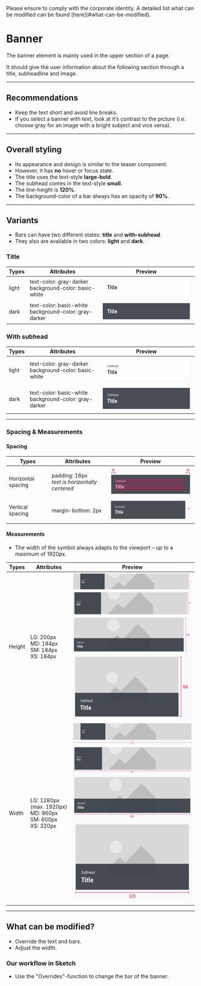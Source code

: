 <AlertInfo alertHeadline="Modifiable">
Please ensure to comply with the corporate identity. A detailed list what can be modified can be found [here](#what-can-be-modified).
</AlertInfo>

# Banner

The banner element is mainly used in the upper section of a page.

It should give the user information about the following section through a title, subheadline and image.

---

## Recommendations

- Keep the text short and avoid line breaks.
- If you select a banner with text, look at it’s contrast to the picture (i.e. choose gray for an image with a bright subject and vice versa).

---

## Overall styling

- Its appearance and design is similar to the teaser component.
- However, it has **no** hover or focus state.
- The title uses the text-style **large-bold**.
- The subhead comes in the text-style **small**.
- The line-height is **120%**.
- The background-color of a bar always has an opacity of **90%**.

---

## Variants

- Bars can have two different states: **title** and **with-subhead**.
- They also are available in two colors: **light** and **dark**.

### Title

| Types | Attributes | Preview |
|---|---|---|
| light | text-color: gray-darker<br>background-color: basic-white | ![title: light](assets/variants/title/light@1x.png) |
| dark | text-color: basic-white<br>background-color: gray-darker | ![title: dark](assets/variants/title/dark@1x.png) |

### With subhead

| Types | Attributes | Preview |
|---|---|---|
| light | text-color: gray-darker<br>background-color: basic-white | ![with-subhead: light](assets/variants/with-subhead/light@1x.png) |
| dark | text-color: basic-white<br>background-color: gray-darker | ![with-subhead: dark](assets/variants/with-subhead/dark@1x.png) |

---

### Spacing & Measurements

#### Spacing

| Types | Attributes | Preview |
|---|---|---|
| Horizontal spacing | padding: 16px<br>*text is horizontally centered* | ![horizontal spacing](assets/measurements/horizontal-spacing@1x.png) |
| Vertical spacing | margin-bottom: 2px | ![horizontal spacing](assets/measurements/vertical-spacing@1x.png) |

#### Measurements

- The width of the symbol always adapts to the viewport – up to a maximum of 1920px.

| Types | Attributes | Preview |
|---|---|---|
| Height | LG: 200px<br>MD: 184px<br>SM: 184px<br>XS: 184px | ![height: LG](assets/measurements/height/LG@1x.png)<br>![height: MD](assets/measurements/height/MD@1x.png)<br>![height: SM](assets/measurements/height/SM@1x.png)<br>![height: XS](assets/measurements/height/XS@1x.png) |
| Width | LG: 1280px (max. 1920px)<br>MD: 960px<br>SM: 600px<br>XS: 320px | ![width: LG](assets/measurements/width/LG@1x.png)<br>![width: MD](assets/measurements/width/MD@1x.png)<br>![width: SM](assets/measurements/width/SM@1x.png)<br>![width: XS](assets/measurements/width/XS@1x.png) |

---

## What can be modified?

- Override the text and bars.
- Adjust the width.

### Our workflow in Sketch

- Use the "Overrides"-function to change the bar of the banner.
